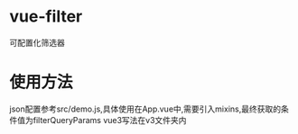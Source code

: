 # vue-filter
可配置化筛选器
# 使用方法
json配置参考src/demo.js,具体使用在App.vue中,需要引入mixins,最终获取的条件值为filterQueryParams
vue3写法在v3文件夹内